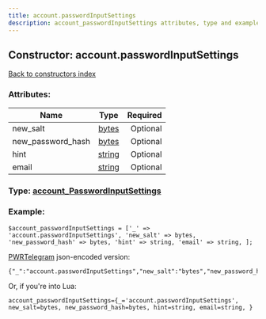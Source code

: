 ```yaml
---
title: account.passwordInputSettings
description: account_passwordInputSettings attributes, type and example
---
```

## Constructor: account.passwordInputSettings  
[Back to constructors index](index.md)



### Attributes:

| Name     |    Type       | Required |
|----------|:-------------:|---------:|
|new\_salt|[bytes](../types/bytes.md) | Optional|
|new\_password\_hash|[bytes](../types/bytes.md) | Optional|
|hint|[string](../types/string.md) | Optional|
|email|[string](../types/string.md) | Optional|



### Type: [account\_PasswordInputSettings](../types/account_PasswordInputSettings.md)


### Example:

```
$account_passwordInputSettings = ['_' => 'account.passwordInputSettings', 'new_salt' => bytes, 'new_password_hash' => bytes, 'hint' => string, 'email' => string, ];
```  

[PWRTelegram](https://pwrtelegram.xyz) json-encoded version:

```
{"_":"account.passwordInputSettings","new_salt":"bytes","new_password_hash":"bytes","hint":"string","email":"string"}
```


Or, if you're into Lua:  


```
account_passwordInputSettings={_='account.passwordInputSettings', new_salt=bytes, new_password_hash=bytes, hint=string, email=string, }

```


